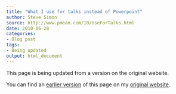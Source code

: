 ```yaml
---
title: "What I use for talks instead of Powerpoint"
author: Steve Simon
source: http://www.pmean.com/10/UseForTalks.html
date: 2010-06-28
categories:
- Blog post
tags:
- Being updated
output: html_document
---
```


This page is being updated from a version on the original website.

<!---More--->

You can find an [earlier version][sim1] of this page on my [original website][sim2].

[sim1]: http://www.pmean.com/10/UseForTalks.html
[sim2]: http://www.pmean.com/original_site.html
